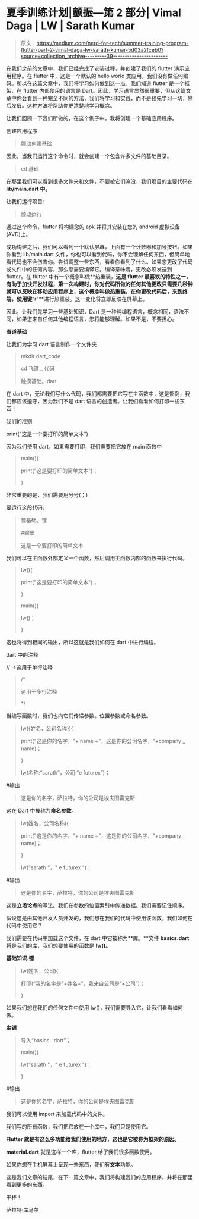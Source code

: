 # 夏季训练计划|颤振—第 2 部分| Vimal Daga | LW | Sarath Kumar

> 原文：<https://medium.com/nerd-for-tech/summer-training-program-flutter-part-2-vimal-daga-lw-sarath-kumar-5d03a2fceb0?source=collection_archive---------39----------------------->

在我们之前的文章中，我们已经完成了安装过程，并创建了我们的 flutter 演示应用程序。在 flutter 中，这是一个默认的 hello world 类应用，我们没有做任何编码。所以在这篇文章中，我们将学习如何做到这一点。我们知道 flutter 是一个框架，在 flutter 内部使用的语言是 Dart。因此，学习语言显然很重要，但从这篇文章中你会看到一种完全不同的方法，我们将学习和实践，而不是预先学习一切，然后发展。这种方法将帮助你更清楚地学习概念。

让我们回顾一下我们所做的，在这个例子中，我将创建一个基础应用程序。

创建应用程序

> 颤动创建基础

因此，当我们运行这个命令时，就会创建一个包含许多文件的基础目录。

> cd 基础

在那里我们可以看到很多文件夹和文件，不要被它们淹没，我们项目的主要代码在 **lib/main.dart 中。**

让我们运行项目:

> 颤动运行

通过这个命令，flutter 将构建您的 apk 并将其安装在您的 android 虚拟设备(AVD)上。

成功构建之后，我们可以看到一个默认屏幕，上面有一个计数器和加号按钮。如果你看到 lib/main.dart 文件，你也可以看到代码，你不会理解任何东西，但简单地看代码也不会伤害你。尝试调整一些东西，看看你看到了什么。如果您更改了代码或文件中的任何内容，那么您需要编译它。编译意味着，更改必须发送到 flutter。在 flutter 中有一个概念叫做**热重装，**这是 flutter 最喜欢的特性之一，有助于加快开发过程，第一次构建时，你对代码所做的任何其他更改只需要几秒钟就可以反映在移动应用程序上，这个概念叫做热重装，在你更改代码后，来到终端，使用键**“r”**进行热重装。这一变化将立即反映在屏幕上。

因此，让我们先学习一些基础知识，Dart 是一种纯编程语言，概念相同，语法不同，如果您来自任何其他编程语言，您将能够理解。如果不是，不要担心。

**省道基础**

让我们为学习 dart 语言制作一个文件夹

> mkdir dart_code
> 
> cd 飞镖 _ 代码
> 
> 触摸基础。dart

在 dart 中，无论我们写什么代码，我们都需要把它写在主函数中，这是惯例，我们都应该遵守，因为我们不是 dart 语言的创造者。让我们看看如何打印一些东西！

我们的准则:

print("这是一个要打印的简单文本")

因为我们使用 dart，如果需要打印，我们需要把它放在 main 函数中

> main(){
> 
> print("这是要打印的简单文本")；
> 
> }

非常重要的是，我们需要用分号(；)

要运行这段代码，

> 镖基础。镖
> 
> #输出
> 
> 这是一个要打印的简单文本

我们可以在主函数外部定义一个函数，然后调用主函数内部的函数来执行代码。

> lw(){
> 
> print("这是要打印的简单文本")；
> 
> }
> 
> main(){
> 
> lw()；
> 
> }

这也将得到相同的输出，所以这就是我们如何在 dart 中进行编程。

dart 中的注释

// ->这用于单行注释

> /*
> 
> 这用于多行注释
> 
> */

当编写函数时，我们也向它们传递参数。位置参数或命名参数。

> lw({姓名，公司名称}){
> 
> print("这是你的名字，"+ name +"，这是你的公司名字，"+company _ name)；
> 
> }
> 
> lw(名称:“sarath”，公司:“e futurex”)；

#输出

> 这是你的名字，萨拉特，你的公司是埃夫图雷克斯

这在 Dart 中被称为**命名参数**。

> lw(姓名，公司名称){
> 
> print("这是你的名字，"+ name +"，这是你的公司名字，"+company _ name)；
> 
> }
> 
> lw("sarath "，" e futurex ")；

#输出

> 这是你的名字，萨拉特，你的公司是埃夫图雷克斯

这是**立场论点**的写法。我们在参数的位置索引中传递数据。我们需要记住顺序。

假设这是由其他开发人员开发的，我们想在我们的代码中使用该函数。我们如何在代码中使用它？

我们需要在代码中加载这个文件，在 dart 中它被称为**库。**文件 **basics.dart** 将是我们的库，我们想要使用的函数是 **lw()。**

**基础知识.镖**

> lw(姓名，公司){
> 
> 打印(“我的名字是“+姓名+”，我来自公司是“+公司”)；
> 
> }

如果我们想在我们的任何文件中使用 lw()，我们需要导入它，让我们看看如何做。

**主镖**

> 导入“basics . dart”；
> 
> main(){
> 
> lw("sarath "，" e futurex ")；
> 
> }

#输出

> 这是你的名字，萨拉特，你的公司是埃夫图雷克斯

我们可以使用 import 来加载代码中的文件。

我们写的所有函数，我们把它放在一个库中，我们只是使用它。

**Flutter 就是有这么多功能给我们使用的地方，这也是它被称为框架的原因。**

**material.dart** 就是这样一个库，flutter 给了我们很多函数使用。

如果你想在手机屏幕上呈现一些东西，我们有**文本**功能。

这是我们文章的结尾，在下一篇文章中，我们将构建我们的应用程序，并将在那里看到更多的东西。

干杯！

萨拉特·库马尔